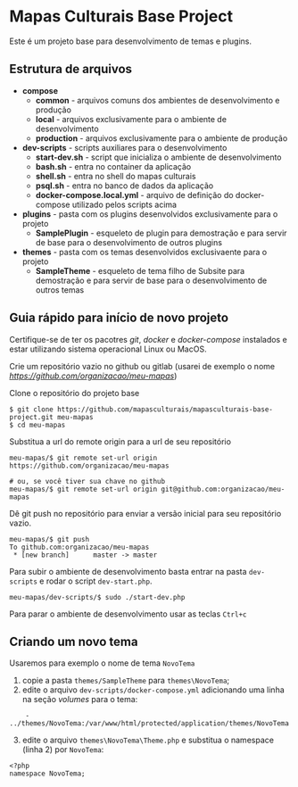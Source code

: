 # Mapas Culturais Base Project
Este é um projeto base para desenvolvimento de temas e plugins.

## Estrutura de arquivos
- **compose**
    - **common** - arquivos comuns dos ambientes de desenvolvimento e produção
    - **local** - arquivos exclusivamente para o ambiente de desenvolvimento
    - **production** - arquivos exclusivamente para o ambiente de produção
- **dev-scripts** - scripts auxiliares para o desenvolvimento
    - **start-dev.sh** - script que inicializa o ambiente de desenvolvimento
    - **bash.sh** - entra no container da aplicação
    - **shell.sh** - entra no shell do mapas culturais
    - **psql.sh** - entra no banco de dados da aplicação
    - **docker-compose.local.yml** - arquivo de definição do docker-compose utilizado pelos scripts acima
- **plugins** - pasta com os plugins desenvolvidos exclusivamente para o projeto
    - **SamplePlugin** - esqueleto de plugin para demostração e para servir de base para o desenvolvimento de outros plugins
- **themes** - pasta com os temas desenvolvidos exclusivaente para o projeto
    - **SampleTheme** - esqueleto de tema filho de Subsite para demostração e para servir de base para o desenvolvimento de outros temas

## Guia rápido para início de novo projeto
Certifique-se de ter os pacotres _git_, _docker_ e _docker-compose_ instalados e estar utilizando sistema operacional Linux ou MacOS. 

Crie um repositório vazio no github ou gitlab (usarei de exemplo o nome _https://github.com/organizacao/meu-mapas_)

Clone o repositório do projeto base
```
$ git clone https://github.com/mapasculturais/mapasculturais-base-project.git meu-mapas
$ cd meu-mapas
```

Substitua a url do remote origin para a url de seu repositório
```
meu-mapas/$ git remote set-url origin https://github.com/organizacao/meu-mapas

# ou, se você tiver sua chave no github
meu-mapas/$ git remote set-url origin git@github.com:organizacao/meu-mapas

```

Dê git push no repositório para enviar a versão inicial para seu repositório vazio.
```
meu-mapas/$ git push
To github.com:organizacao/meu-mapas
 * [new branch]      master -> master

```

Para subir o ambiente de desenvolvimento basta entrar na pasta `dev-scripts` e rodar o script `dev-start.php`.
```
meu-mapas/dev-scripts/$ sudo ./start-dev.php
```

Para parar o ambiente de desenvolvimento usar as teclas `Ctrl+c`

## Criando um novo tema
Usaremos para exemplo o nome de tema `NovoTema`

1. copie a pasta `themes/SampleTheme` para `themes\NovoTema`;
2. edite o arquivo `dev-scripts/docker-compose.yml` adicionando uma linha na seção _volumes_ para o tema:
```
    - ../themes/NovoTema:/var/www/html/protected/application/themes/NovoTema
```
3. edite o arquivo `themes\NovoTema\Theme.php` e substitua o namespace (linha 2) por `NovoTema`:
```+PHP
<?php
namespace NovoTema;
```


